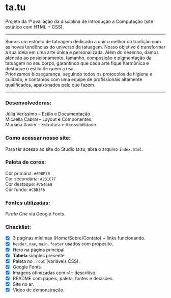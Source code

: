 # ta.tu
Projeto da 1ª avaliação da disciplina de Introdução a Computação (site estático com HTML + CSS).
<hr>
Somos um estúdio de tatuagem dedicado a unir o melhor da tradição com as novas tendências do universo da tatuagem. Nosso objetivo é transformar a sua ideia em uma arte única e personalizada. Além do desenho, damos atenção ao posicionamento, tamanho, composição e pigmentação da tatuagem no seu corpo, garantindo que cada arte fique harmônica e destaque o estilo de quem a usa.<br>
Priorizamos biosegurança, seguindo todos os protocolos de higiene e cuidado, e contamos com uma equipe de profissionais altamente qualificados, apaixonados pelo que fazem.
<hr>

### Desenvolvedoras:
Júlia Veríssimo – Estilo e Documentação.<br>
Micaella Cabral – Layout e Componentes.<br>
Mariana Xavier – Estrutura e Acessibilidade.

### Como acessar nosso site:
Para ter acesso ao site do Studio ta.tu, abra o arquivo `index.html`.

### Paleta de cores:
Cor primária: `#0D0E20`<br>
Cor secundária: `#2D1C7F`<br>
Cor destaque: `#7546E8`<br>
Cor fundo: `#C8B3F6`

### Fontes utilizadas:
*Pirata One* via Google Fonts.

### Checklist:

- [x]  3 páginas mínimas (Home/Sobre/Contato) + links funcionando.
- [x]  `header`, `nav`, `main`, `footer` usados com propósito.
- [x]  Hero na página principal
- [x]  **Tabela** simples presente.
- [x]  Paleta no `:root` (variáveis CSS).
- [x]  Google Fonts.
- [x]  Imagens otimizadas com `alt` descritivo.
- [x]  README com papéis, paleta, fontes e decisões.
- [x]  Site no ar.
- [x]  Vídeo de demonstração.
